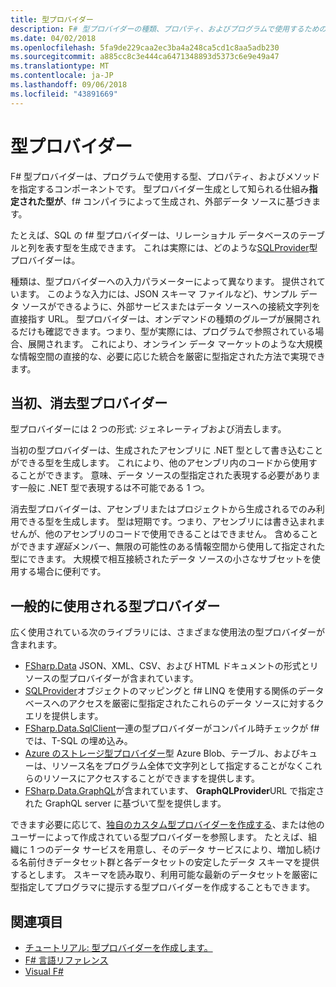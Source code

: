 ```yaml
---
title: 型プロバイダー
description: F# 型プロバイダーの種類、プロパティ、およびプログラムで使用するためのメソッドを提供するコンポーネントの方法について説明します。
ms.date: 04/02/2018
ms.openlocfilehash: 5fa9de229caa2ec3ba4a248ca5cd1c8aa5adb230
ms.sourcegitcommit: a885cc8c3e444ca6471348893d5373c6e9e49a47
ms.translationtype: MT
ms.contentlocale: ja-JP
ms.lasthandoff: 09/06/2018
ms.locfileid: "43891669"
---
```

# <a name="type-providers"></a>型プロバイダー

F# 型プロバイダーは、プログラムで使用する型、プロパティ、およびメソッドを指定するコンポーネントです。 型プロバイダー生成として知られる仕組み**指定された型が**、f# コンパイラによって生成され、外部データ ソースに基づきます。

たとえば、SQL の f# 型プロバイダーは、リレーショナル データベースのテーブルと列を表す型を生成できます。 これは実際には、どのような[SQLProvider](https://fsprojects.github.io/SQLProvider/)型プロバイダーは。

種類は、型プロバイダーへの入力パラメーターによって異なります。 提供されています。 このような入力には、JSON スキーマ ファイルなど)、サンプル データ ソースができるように、外部サービスまたはデータ ソースへの接続文字列を直接指す URL。 型プロバイダーは、オンデマンドの種類のグループが展開されるだけも確認できます。つまり、型が実際には、プログラムで参照されている場合、展開されます。 これにより、オンライン データ マーケットのような大規模な情報空間の直接的な、必要に応じた統合を厳密に型指定された方法で実現できます。

## <a name="generative-and-erased-type-providers"></a>当初、消去型プロバイダー

型プロバイダーには 2 つの形式: ジェネレーティブおよび消去します。

当初の型プロバイダーは、生成されたアセンブリに .NET 型として書き込むことができる型を生成します。 これにより、他のアセンブリ内のコードから使用することができます。 意味、データ ソースの型指定された表現する必要があります一般に .NET 型で表現するは不可能である 1 つ。

消去型プロバイダーは、アセンブリまたはプロジェクトから生成されるでのみ利用できる型を生成します。 型は短期です。つまり、アセンブリには書き込まれませんが、他のアセンブリのコードで使用できることはできません。 含めることができます*遅延*メンバー、無限の可能性のある情報空間から使用して指定された型にできます。 大規模で相互接続されたデータ ソースの小さなサブセットを使用する場合に便利です。

## <a name="commonly-used-type-providers"></a>一般的に使用される型プロバイダー

広く使用されている次のライブラリには、さまざまな使用法の型プロバイダーが含まれます。

- [FSharp.Data](https://fsharp.github.io/FSharp.Data/) JSON、XML、CSV、および HTML ドキュメントの形式とリソースの型プロバイダーが含まれています。
- [SQLProvider](https://fsprojects.github.io/SQLProvider/)オブジェクトのマッピングと f# LINQ を使用する関係のデータベースへのアクセスを厳密に型指定されたこれらのデータ ソースに対するクエリを提供します。
- [FSharp.Data.SqlClient](https://fsprojects.github.io/FSharp.Data.SqlClient/)一連の型プロバイダーがコンパイル時チェックが f# では、T-SQL の埋め込み。
- [Azure のストレージ型プロバイダー](https://fsprojects.github.io/AzureStorageTypeProvider/)型 Azure Blob、テーブル、およびキューは、リソース名をプログラム全体で文字列として指定することがなくこれらのリソースにアクセスすることができますを提供します。
- [FSharp.Data.GraphQL](https://fsprojects.github.io/FSharp.Data.GraphQL/index.html)が含まれています、 **GraphQLProvider**URL で指定された GraphQL server に基づいて型を提供します。

できます必要に応じて、[独自のカスタム型プロバイダーを作成する](creating-a-type-provider.md)、または他のユーザーによって作成されている型プロバイダーを参照します。 たとえば、組織に 1 つのデータ サービスを用意し、そのデータ サービスにより、増加し続ける名前付きデータセット群と各データセットの安定したデータ スキーマを提供するとします。 スキーマを読み取り、利用可能な最新のデータセットを厳密に型指定してプログラマに提示する型プロバイダーを作成することもできます。

## <a name="see-also"></a>関連項目

- [チュートリアル: 型プロバイダーを作成します。](creating-a-type-provider.md)
- [F# 言語リファレンス](../../language-reference/index.md)
- [Visual F#](../../index.md)
